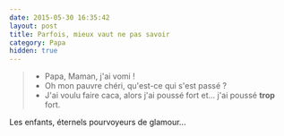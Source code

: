```yaml
---
date: 2015-05-30 16:35:42
layout: post
title: Parfois, mieux vaut ne pas savoir
category: Papa
hidden: true
---
```


> - Papa, Maman, j'ai vomi !
> - Oh mon pauvre chéri, qu'est-ce qui s'est passé ?
> - J'ai voulu faire caca, alors j'ai poussé fort et... j'ai poussé **trop** fort.

Les enfants, éternels pourvoyeurs de glamour...
